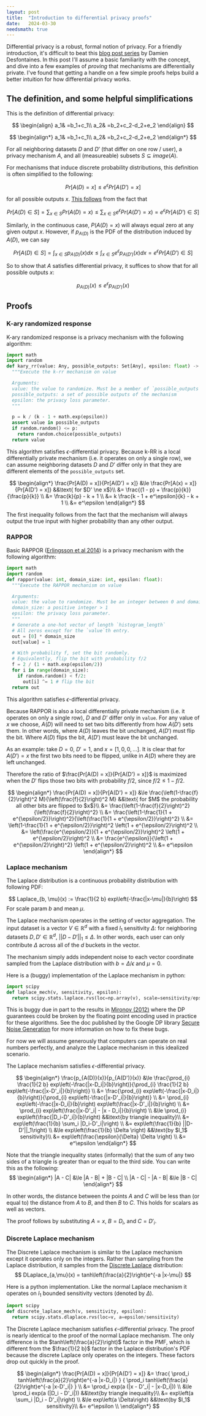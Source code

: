 ```yaml
---
layout: post
title:  "Introduction to differential privacy proofs"
date:   2024-03-30
needsmath: true
---
```


Differential privacy is a robust, formal notion of privacy. For a friendly introduction, it's difficult to beat
this [blog post series](https://desfontain.es/privacy/friendly-intro-to-differential-privacy.html) by Damien Desfontaines.
In this post I'll assume a basic familiarity with the concept, and dive into a few examples of _proving_ that mechanisms are differentially private. I've found that getting a handle on a few simple proofs helps build a better intuition for how differential privacy works.

## The definition, and some helpful simplifications
This is the definition of differential privacy:

$$
\begin{align}
a_1& =b_1+c_1\\
a_2& =b_2+c_2-d_2+e_2
\end{align}
$$


$$
\begin{align*}
a_1& =b_1+c_1\\
a_2& =b_2+c_2-d_2+e_2
\end{align*}
$$

For all neighboring datasets $D$ and $D’$ (that differ on one row / user), a privacy mechanism $A$, and all (measureable) subsets $S \subseteq image(A)$.

For mechanisms that induce discrete probability distributions, this definition is often simplified to the following:

$$
Pr[A(D) = x] \le e^\epsilon Pr[A(D’) = x]
$$

for all possible outputs $x$. [This follows](https://cstheory.stackexchange.com/a/50824) from the fact that

$$
Pr[A(D) \in S] = \sum_{x \in S} Pr(A(D) = x) \le \sum_{x \in S} e^\epsilon Pr(A(D') = x) = e^\epsilon Pr[A(D’) \in S]
$$

Similarly, in the continuous case, $P(A(D) = x)$ will always equal zero at any given output $x$. However, if $p_{A(D)}$ is the PDF of the distribution induced by $A(D)$, we can say

$$
Pr[A(D) \in S] = \int_{x \in S} p_{A(D)}(x) dx \le \int_{x \in S} e^\epsilon p_{A(D')}(x) dx = e^\epsilon Pr[A(D’) \in S]
$$

So to show that $A$ satisfies differential privacy, it suffices to show that for all possible outputs $x$:

$$
p_{A(D)}(x) \le e^\epsilon p_{A(D')}(x)
$$

## Proofs

### K-ary randomized response
K-ary randomized response is a privacy mechanism with the following algorithm:
```python
import math
import random
def kary_rr(value: Any, possible_outputs: Set[Any], epsilon: float) -> Any:
  """Execute the k-rr mechanism on value

  Arguments:
  value: the value to randomize. Must be a member of `possible_outputs`
  possible_outputs: a set of possible outputs of the mechanism
  epsilon: the privacy loss parameter.
  """

  p = k / (k - 1 + math.exp(epsilon))
  assert value in possible_outputs
  if random.random() <= p:
    return random.choice(possible_outputs)
  return value
```

This algorithm satisfies $\epsilon$-differential privacy. Because k-RR is a local differentially private mechanism (i.e. it operates on only a single row), we can assume neighboring datasets $D$ and $D’$ differ only in that they are different elements of the `possible_outputs` set.

$$
\begin{align*}
\frac{Pr[A(D) = x]}{Pr[A(D') = x]} &\le \frac{Pr[A(x) = x]}{Pr[A(D') = x]} &&\text{ for $D' \ne x$}\\
&= \frac{(1 - p) + \frac{p}{k}}{\frac{p}{k}} \\
&= \frac{k}{p} - k + 1 \\
&= k \frac{k - 1 + e^\epsilon}{k} - k + 1 \\
&= e^\epsilon
\end{align*}
$$

The first inequality follows from the fact that the mechanism will always output the true input with higher probability than any other output.

### RAPPOR

Basic RAPPOR ([Erlingsson et al 2014](https://static.googleusercontent.com/media/research.google.com/en//pubs/archive/42852.pdf))
is a privacy mechanism with the following algorithm:

```python
import math
import random
def rappor(value: int, domain_size: int, epsilon: float):
  """Execute the RAPPOR mechanism on value

  Arguments:
  value: the value to randomize. Must be an integer between 0 and domain_size - 1
  domain_size: a positive integer > 1
  epsilon: the privacy loss parameter.
  """
  # Generate a one-hot vector of length `histogram_length`
  # All zeros except for the `value`th entry.
  out = [0] * domain_size
  out[value] = 1

  # With probability f, set the bit randomly.
  # Equivalently, flip the bit with probability f/2
  f = 2 / (1 + math.exp(epsilon/2))
  for i in range(domain_size):
    if random.random() < f/2:
      out[i] ^= 1 # flip the bit
  return out
```

This algorithm satisfies $\epsilon$-differential privacy.

Because RAPPOR is also a local differentially private mechanism (i.e. it operates on only a single row), $D$ and $D’$ differ only in `value`. For any value of $x$ we choose, $A(D)$ will need to set two bits differently from how $A(D')$ sets them. In other words,
where $A(D)$ leaves the bit unchanged, $A(D')$ must flip the bit. Where $A(D)$ flips the bit, $A(D')$ must leave the bit unchanged.

As an example: take $D = 0$, $D' = 1$, and $x = [1, 0, 0, ...]$. It is clear that for $A(D') = x$ the first two bits need to be flipped, unlike in $A(D)$
where they are left unchanged.

Therefore the ratio of $\frac{Pr[A(D) = x]}{Pr[A(D') = x]}$ is maximized when the $D'$ flips those two bits with probability $f/2$, since $f/2 \le 1 - f/2$.

$$
\begin{align*}
\frac{Pr[A(D) = x]}{Pr[A(D') = x]} &\le
\frac{\left(1-\frac{f}{2}\right)^2 M}{\left(\frac{f}{2}\right)^2 M} &&\text{ for $M$ the probability all other bits are flipped to $x$}\\
&= \frac{\left(1-\frac{f}{2}\right)^2}{\left(\frac{f}{2}\right)^2} \\
&= \frac{\left(1-\frac{1}{1 + e^{\epsilon/2}}\right)^2}{\left(\frac{1}{1 + e^{\epsilon/2}}\right)^2} \\
&= \left(1-\frac{1}{1 + e^{\epsilon/2}}\right)^2 \left(1 + e^{\epsilon/2}\right)^2 \\
&= \left(\frac{e^{\epsilon/2}}{1 + e^{\epsilon/2}}\right)^2 \left(1 + e^{\epsilon/2}\right)^2 \\
&= \frac{e^{\epsilon}}{\left(1 + e^{\epsilon/2}\right)^2} \left(1 + e^{\epsilon/2}\right)^2 \\
&= e^\epsilon
\end{align*}
$$

### Laplace mechanism

The Laplace distribution is a continuous probability distribution with following PDF:

$$
Laplace_{b, \mu}(x) := \frac{1}{2 b} exp\left(-\frac{|x-\mu|}{b}\right)
$$
For scale param $b$ and mean $\mu$.

The Laplace mechanism operates in the setting of vector aggregation.
The input dataset is a vector $V \in \mathbb{R}^d$ with a fixed $l_1$ sensitivity $\Delta$: for neighboring datasets $D, D' \in \mathbb{R}^d$,
$||D-D'||_1 \le \Delta$. In other words, each user can only contribute $\Delta$ across all of the $d$ buckets in the vector.

The mechanism simply adds independent noise to each vector coordinate sampled from the Laplace distribution with $b = \Delta/\epsilon$ and $\mu = 0$.

Here is a (buggy) implementation of the Laplace mechanism in python:
```python
import scipy
def laplace_mech(v, sensitivity, epsilon):
  return scipy.stats.laplace.rvs(loc=np.array(v), scale=sensitivity/epsilon)
```
This is buggy due in part to the results in [Mironov (2012)](https://www.microsoft.com/en-us/research/wp-content/uploads/2012/10/lsbs.pdf)
where the DP guarantees could be broken by the floating point encoding used in practice for these algorithms. See the doc
published by the Google DP library [Secure Noise Generation](https://github.com/google/differential-privacy/blob/main/common_docs/Secure_Noise_Generation.pdf)
for more information on how to fix these bugs.

For now we will assume generously that computers can operate on real numbers perfectly, and analyze the Laplace mechanism in this idealized scenario.

The Laplace mechanism satisfies $\epsilon$-differential privacy.

$$
\begin{align*}
\frac{p_{A(D)}(x)}{p_{A(D')}(x)} &\le \frac{\prod_{i} \frac{1}{2 b} exp\left(-\frac{|x-D_i|}{b}\right)}{\prod_{i} \frac{1}{2 b} exp\left(-\frac{|x-D'_i|}{b}\right)} \\
&= \frac{\prod_{i} exp\left(-\frac{|x-D_i|}{b}\right)}{\prod_{i} exp\left(-\frac{|x-D'_i|}{b}\right)} \\
&= \prod_{i} exp\left(-\frac{|x-D_i|}{b}\right) exp\left(\frac{|x-D'_i|}{b}\right) \\
&= \prod_{i} exp\left(\frac{|x-D'_i| - |x - D_i|}{b}\right) \\
&\le \prod_{i} exp\left(\frac{|D_i-D'_i|}{b}\right) &&\text{by triangle inequality}\\
&= exp\left(\frac{1}{b} \sum_i |D_i-D'_i|\right) \\
&= exp\left(\frac{1}{b} ||D-D'||_1\right) \\
&\le exp\left(\frac{1}{b} \Delta \right) &&\text{by $l_1$ sensitivity}\\
&= exp\left(\frac{\epsilon}{\Delta} \Delta \right) \\
&= e^\epsilon
\end{align*}
$$

Note that the triangle inequality states (informally) that the sum of any two sides of a triangle is greater than or equal to the third side.
You can write this as the following:
$$
\begin{align*}
|A - C| &\le |A - B| + |B - C| \\
|A - C| - |A - B| &\le |B - C|
\end{align*}
$$

In other words, the distance between the points $A$ and $C$ will be less than (or equal to) the distance from $A$ to $B$, and then $B$ to $C$. This holds for scalars as well as vectors.


The proof follows by substituting $A = x$, $B = D_i$, and $C = D'_i$.

### Discrete Laplace mechanism
The Discrete Laplace mechanism is similar to the Laplace mechanism except it operates only on the integers.
Rather than sampling from the Laplace distribution, it samples from the [Discrete Laplace](https://docs.scipy.org/doc/scipy/tutorial/stats/discrete_dlaplace.html) distribution:
$$
DLaplace_{a,\mu}(x) = tanh\left(\frac{a}{2}\right)e^{-a |x-\mu|}
$$

Here is a python implementation. Like the normal Laplace mechanism it operates on $l_1$ bounded sensitivity vectors (denoted by $\Delta$).
```python
import scipy
def discrete_laplace_mech(v, sensitivity, epsilon):
  return scipy.stats.dlaplace.rvs(loc=v, a=epsilon/sensitivity)
```

The Discrete Laplace mechanism satisfies $\epsilon$-differential privacy. The proof is nearly identical to the proof of the normal Laplace mechanism.
The only difference is the $tanh\left(\frac{a}{2}\right)$ factor in the PMF, which is different from the $\frac{1}{2 b}$ factor in the Laplace distribution's PDF because
the discrete Laplace only operates on the integers. These factors drop out quickly in the proof.

$$
\begin{align*}
\frac{Pr[A(D) = x]}{Pr[A(D') = x]} &=
\frac{ \prod_i tanh\left(\frac{a}{2}\right)e^{-a |x-D_i|} } { \prod_i tanh\left(\frac{a}{2}\right)e^{-a |x-D'_i|} } \\
&= \prod_i exp(a (|x - D'_i| - |x-D_i|)) \\
&\le \prod_i exp(a (|D_i - D'_i|)) &&\text{by triangle inequality}\\
&= exp\left(a \sum_i |D_i - D'_i|\right) \\
&\le exp\left(a \Delta\right) &&\text{by $l_1$ sensitivity}\\
&= e^\epsilon \\
\end{align*}
$$